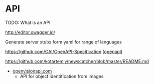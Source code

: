 API
===

TODO: What is an API

http://editor.swagger.io/

Generate server stubs form yaml for range of languages

https://github.com/OAI/OpenAPI-Specification
[[openapi]]


https://github.com/kotartemiy/newscatcher/blob/master/README.md


* [openvisionapi.com](https://openvisionapi.com/)
    * API for object identification from images

[//begin]: # "Autogenerated link references for markdown compatibility"
[openapi]: openapi.md "OpenAPI"
[//end]: # "Autogenerated link references"